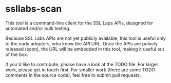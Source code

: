 ssllabs-scan
============

This tool is a command-line client for the SSL Laps APIs, designed for
automated and/or bulk testing.

Because SSL Labs APIs are not yet publicly available, this tool is useful only
to the early adopters, who know the API URL. Once the APIs are pubicly released (soon), the URL
will be embedded in this tool, making it useful out of the box.

If you'd like to contribute, please have a look at the TODO file. For larger work,
please get in touch first. For smaller work (there are some TODO comments in the
source code), feel free to submit pull requests.
